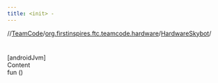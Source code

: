 ```yaml
---
title: <init> -
---
```

//[TeamCode](../../index.md)/[org.firstinspires.ftc.teamcode.hardware](../index.md)/[HardwareSkybot](index.md)/[<init>](-init-.md)



# <init>  
[androidJvm]  
Content  
fun [<init>](-init-.md)()  



